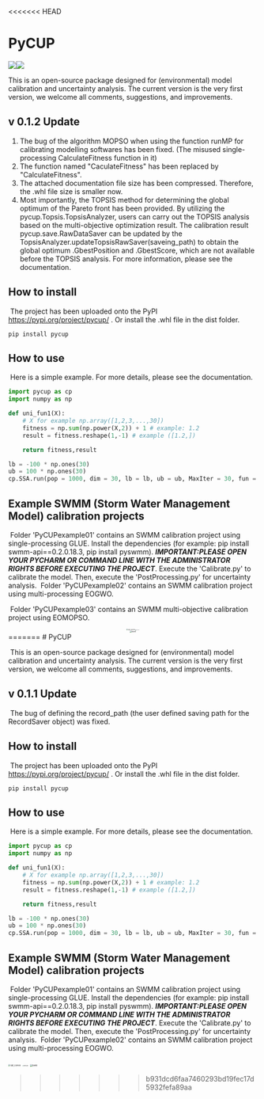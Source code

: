 <<<<<<< HEAD
# PyCUP

<img src="https://img.shields.io/badge/Version-0.1.2-brightgreen" /><img src="https://img.shields.io/badge/Language-Python-blue" />	

This is an open-source package designed for (environmental) model calibration and uncertainty analysis. The current version is the very first version, we welcome all comments, suggestions, and improvements.

## v 0.1.2 Update

1. The bug of the algorithm MOPSO when using the function runMP for calibrating modelling softwares has been fixed. (The misused single-processing CalculateFitness function in it)
2. The function named "CaculateFitness" has been replaced by "CalculateFitness".
3. The attached documentation file size has been compressed. Therefore, the .whl file size is smaller now.
4. Most importantly, the TOPSIS method for determining the global optimum of the Pareto front has been provided. By utilizing the pycup.Topsis.TopsisAnalyzer, users can carry out the TOPSIS analysis based on the multi-objective optimization result. The calibration result pycup.save.RawDataSaver can be updated by the TopsisAnalyzer.updateTopsisRawSaver(saveing_path) to obtain the global optimum .GbestPosition and .GbestScore, which are not available before the TOPSIS analysis. For more information, please see the documentation.

## How to install

​	The project has been uploaded onto the PyPI https://pypi.org/project/pycup/ . Or install the .whl file in the dist folder.

```
pip install pycup
```

## How to use

​	Here is a simple example. For more details, please see the documentation.

```python
import pycup as cp
import numpy as np

def uni_fun1(X):
	# X for example np.array([1,2,3,...,30])
    fitness = np.sum(np.power(X,2)) + 1 # example: 1.2
    result = fitness.reshape(1,-1) # example ([1.2,])

    return fitness,result

lb = -100 * np.ones(30)
ub = 100 * np.ones(30)
cp.SSA.run(pop = 1000, dim = 30, lb = lb, ub = ub, MaxIter = 30, fun = uni_fun1)
```

## Example SWMM (Storm Water Management Model) calibration projects

​	Folder 'PyCUPexample01' contains an SWMM calibration project using single-processing GLUE. Install the dependencies (for example: pip install swmm-api==0.2.0.18.3, pip install pyswmm). ***IMPORTANT:PLEASE OPEN YOUR PYCHARM OR COMMAND LINE WITH THE ADMINISTRATOR RIGHTS BEFORE EXECUTING THE PROJECT***. Execute the 'Calibrate.py' to calibrate the model. Then, execute the 'PostProcessing.py' for uncertainty analysis.
​	Folder 'PyCUPexample02' contains an SWMM calibration project using multi-processing EOGWO.

​	Folder 'PyCUPexample03' contains an SWMM multi-objective calibration project using EOMOPSO. 



<div align=center><img src="https://user-images.githubusercontent.com/116932670/200309723-e7730802-9dc9-4304-b86f-456b07a91b31.jpg" alt="opt_curves" style="zoom:20%;" /><img src="https://user-images.githubusercontent.com/116932670/200312283-e30e1ff0-0679-4bc0-8c94-743486b45a05.jpg" alt="fitness2d" style="zoom:10.1%;" /></div>

<div align=center><img src="https://user-images.githubusercontent.com/116932670/200309801-c0035f68-0d3a-4e28-ad1c-66ded9cd8052.jpg" alt="band" style="zoom: 25%;" /></div>
=======
# PyCUP

​	This is an open-source package designed for (environmental) model calibration and uncertainty analysis. The current version is the very first version, we welcome all comments, suggestions, and improvements.

## v 0.1.1 Update

​	The bug of defining the record_path (the user defined saving path for the RecordSaver object) was fixed. 

## How to install

​	The project has been uploaded onto the PyPI https://pypi.org/project/pycup/ . Or install the .whl file in the dist folder.

```
pip install pycup
```

## How to use

​	Here is a simple example. For more details, please see the documentation.

```python
import pycup as cp
import numpy as np

def uni_fun1(X):
	# X for example np.array([1,2,3,...,30])
    fitness = np.sum(np.power(X,2)) + 1 # example: 1.2
    result = fitness.reshape(1,-1) # example ([1.2,])

    return fitness,result

lb = -100 * np.ones(30)
ub = 100 * np.ones(30)
cp.SSA.run(pop = 1000, dim = 30, lb = lb, ub = ub, MaxIter = 30, fun = uni_fun1)
```

## Example SWMM (Storm Water Management Model) calibration projects

​	Folder 'PyCUPexample01' contains an SWMM calibration project using single-processing GLUE. Install the dependencies (for example: pip install swmm-api==0.2.0.18.3, pip install pyswmm). ***IMPORTANT:PLEASE OPEN YOUR PYCHARM OR COMMAND LINE WITH THE ADMINISTRATOR RIGHTS BEFORE EXECUTING THE PROJECT***. Execute the 'Calibrate.py' to calibrate the model. Then, execute the 'PostProcessing.py' for uncertainty analysis.
​	Folder 'PyCUPexample02' contains an SWMM calibration project using multi-processing EOGWO.

<img src="https://user-images.githubusercontent.com/116932670/200309723-e7730802-9dc9-4304-b86f-456b07a91b31.jpg" alt="opt_curves" style="zoom:28%;" />
<img src="https://user-images.githubusercontent.com/116932670/200312283-e30e1ff0-0679-4bc0-8c94-743486b45a05.jpg" alt="fitness2d" style="zoom:15%;" />
<img src="https://user-images.githubusercontent.com/116932670/200309801-c0035f68-0d3a-4e28-ad1c-66ded9cd8052.jpg" alt="band" style="zoom: 29%;" />

>>>>>>> b931dcd6faa7460293bd19fec17d5932fefa89aa
